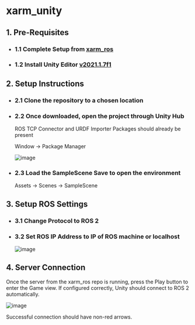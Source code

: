 # xarm_unity

## 1. Pre-Requisites
- ### 1.1 Complete Setup from [xarm_ros](https://github.com/TeaTax16/xarm_ros)
- ### 1.2 Install Unity Editor [v2021.1.7f1](https://unity.com/releases/editor/archive)

## 2. Setup Instructions
- ### 2.1 Clone the repository to a chosen location
- ### 2.2 Once downloaded, open the project through Unity Hub
  ROS TCP Connector and URDF Importer Packages should already be present
  
  Window -> Package Manager
  
  ![image](https://github.com/user-attachments/assets/d92ff06b-4072-4905-a5c8-ca48699b2742)
- ### 2.3 Load the SampleScene Save to open the environment
  Assets -> Scenes -> SampleScene

## 3. Setup ROS Settings 
- ### 3.1 Change Protocol to ROS 2
- ### 3.2 Set ROS IP Address to IP of ROS machine or localhost
  ![image](https://github.com/user-attachments/assets/abba5d7a-2282-4492-89ef-300296753193)

## 4. Server Connection
Once the server from the xarm_ros repo is running, press the Play button to enter the Game view.
If configured correctly, Unity should connect to ROS 2 automatically.

![image](https://github.com/user-attachments/assets/f36b3a5c-b193-48cc-b9b5-799d90ecf892)

Successful connection should have non-red arrows.

